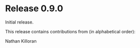 # Release 0.9.0

Initial release.

This release contains contributions from (in alphabetical order):

Nathan Killoran

